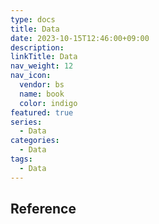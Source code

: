 ```yaml
---
type: docs
title: Data
date: 2023-10-15T12:46:00+09:00
description:
linkTitle: Data
nav_weight: 12
nav_icon:
  vendor: bs
  name: book
  color: indigo
featured: true
series:
  - Data
categories:
  - Data
tags:
  - Data
---
```


## Reference
